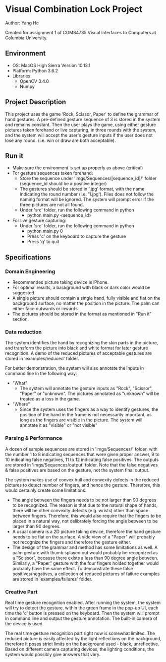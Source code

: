 # Visual Combination Lock Project

Author: Yang He

Created for assignment 1 of COMS4735 Visual Interfaces to Computers at Columbia University.

## Environment

- OS: MacOS High Sierra Version 10.13.1
- Platform: Python 3.6.2
- Libraries:
	- OpenCV 3.4.0
	- Numpy

## Project Description

This project uses the game 'Rock, Scissor, Paper' to define the grammar of hand gestures. A pre-defined gesture sequence of 3 is stored in the system and remains constant. Then the user plays the game, using either gesture pictures taken forehand or live capturing, in three rounds with the system, and the system will accept the user's gesture inputs if the user does not lose any round. (i.e. win or draw are both acceptable). 


## Run it
- Make sure the environment is set up properly as above (critical)
- For gesture sequences taken forehand:
	- Store the sequence under 'imgs/Sequences/[sequence_id]/' folder (sequence_id should be a positive integer)
	- The gestures should be stored in '.jpg' format, with the name indicating the round number (i.e. '1.jpg'). Files does not follow the naming format will be ignored. The system will prompt error if the three pictures are not all found.
	- Under 'src' folder, run the following command in python
		- python main.py <sequence_id>
- For live gesture capturing:
	- Under 'src' folder, run the following command in python
		- python main.py 0
		- Press 'c' on the keyboard to capture the gesture
		- Press 'q' to quit

## Specifications

### Domain Engineering

- Recommended picture taking device is iPhone.
- For optimal results, a background with black or dark color would be suggested.
- A single picture should contain a single hand, fully visible and flat on the background surface, no matter the position in the picture. The palm can either face outwards or inwards.
- The pictures should be stored in the format as mentioned in "Run it" section.

### Data reduction

The system identifies the hand by recognizing the skin parts in the picture, and transform the picture into black and white format for later gesture recognition. A demo of the reduced pictures of acceptable gestures are stored in 'examples/reduced' folder.

For better demonstration, the system will also annotate the inputs in command line in the following way:
- "What"
	- The system will annotate the gesture inputs as "Rock", "Scissor", "Paper" or "unknown". The pictures annotated as "unknown" will be treated as a loss in the game.
- "Where"
	- Since the system uses the fingers as a way to identify gestures, the position of the hand in the frame is not necessarily important, as long as the fingers are visible in the picture. The system will annotate it as "visible" or "not visible"

### Parsing & Performance

A dozen of sample sequences are stored in 'imgs/Sequences/' folder, with the number 1 to 8 indicating sequences that were given proper answer, 9 to 10 indicating false negatives, 11 to 12 indicating false positives. The outputs are stored in 'imgs/Sequences/output' folder. Note that the false negatives & false positives are based on the gesture, not the system final output.

The system makes use of convex hull and convexity defects in the reduced pictures to detect number of fingers, and hence the gesture. Therefore, this would certainly create some limitations:
- The angle between the fingers needs to be not larger than 90 degrees to be recognized. The reason is that due to the natural shape of hands, there will be other convexity defects (e.g. wrists) other than space between fingers. Therefore, this would also require that the fingers to be placed in a natural way, not delibrately forcing the angle between to be larger than 90 degrees.
- A usual camera is a 2D picture taking device, therefore the hand gesture needs to be flat on the surface. A side view of a "Paper" will probably not recognize the fingers and therefore the gesture either. 
- The design of the grammar and method has some limitations as well. A palm gesture with thumb splayed out would probably be recognized as a "Scissor", because there exists a less than 90 degree angle between. Similarly, a "Paper" gesture with the four fingers holded together would probably have the same effect. To demonstrate these false positives/negatives, a collection of reduced pictures of failure examples are stored in 'examples/failures' folder.

### Creative Part

Real time gesture recognition enabled. After running the system, the system will try to detect the gesture, within the green frame in the pop-up UI, each time the 'c' button is pressed on the keyboard. Then the system will prompt in command line and output the gesture annotation. The built-in camera of the device is used.

The real time gesture recognition part right now is somewhat limited. The reduced picture is easily affected by the light reflections on the background, therefore it poses strict limits on the background used - black, unreflective. Based on different camera capturing devices, the lighting conditions, the system would possibly give answers that vary. 
